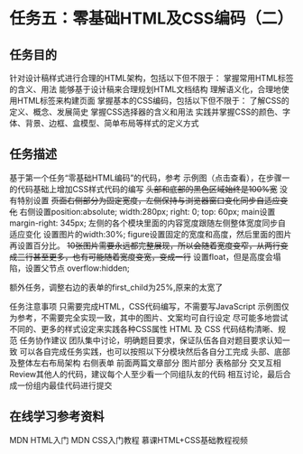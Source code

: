 # 任务五：零基础HTML及CSS编码（二）

## 任务目的
针对设计稿样式进行合理的HTML架构，包括以下但不限于：
掌握常用HTML标签的含义、用法
能够基于设计稿来合理规划HTML文档结构
理解语义化，合理地使用HTML标签来构建页面
掌握基本的CSS编码，包括以下但不限于：
了解CSS的定义、概念、发展简史
掌握CSS选择器的含义和用法
实践并掌握CSS的颜色、字体、背景、边框、盒模型、简单布局等样式的定义方式
## 任务描述
基于第一个任务“零基础HTML编码”的代码，参考 示例图（点击查看），在步骤一的代码基础上增加CSS样式代码的编写
~~头部和底部的黑色区域始终是100%宽~~
没有特别设置
~~页面右侧部分为固定宽度，左侧保持与浏览器窗口变化同步自适应变化~~
右侧设置position:absolute; width:280px;  right: 0; top: 60px; main设置margin-right: 345px;
左侧的各个模块里面的内容宽度跟随左侧整体宽度同步自适应变化
设置图片的width:30%; figure设置固定的宽度和高度，然后里面的图片再设置百分比。
~~10张图片需要永远都完整展现，所以会随着宽度变窄，从两行变成三行甚至更多，也有可能随着宽度变宽，变成一行~~
设置float，但是高度会塌陷，设置父节点 overflow:hidden;

额外任务，调整右边的表单的first_child为25%,原来的太宽了

任务注意事项
只需要完成HTML，CSS代码编写，不需要写JavaScript
示例图仅为参考，不需要完全实现一致，其中的图片、文案均可自行设定
尽可能多地尝试不同的、更多的样式设定来实践各种CSS属性
HTML 及 CSS 代码结构清晰、规范
任务协作建议
团队集中讨论，明确题目要求，保证队伍各自对题目要求认知一致
可以各自完成任务实践，也可以按照以下分模块然后各自分工完成
头部、底部及整体左右布局架构
右侧表单
前面两篇文章部分
图片部分
表格部分
交叉互相Review其他人的代码，建议每个人至少看一个同组队友的代码
相互讨论，最后合成一份组内最佳代码进行提交
## 在线学习参考资料
MDN HTML入门
MDN CSS入门教程
慕课HTML+CSS基础教程视频